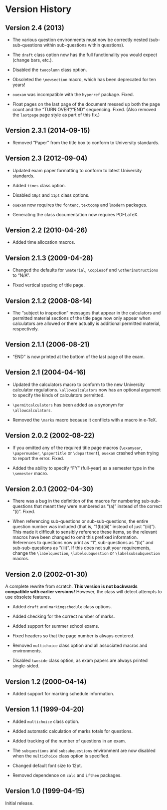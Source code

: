 Version History
===============

Version 2.4 (2013)
------------------

* The various question environments must now be correctly nested (sub-sub-questions
  within sub-questions within questions).

* The `draft` class option now has the full functionality you would expect
  (change bars, etc.).

* Disabled the `twocolumn` class option.

* Obsoleted the `\newsection` macro, which has been deprecated for ten years!

* `ouexam` was incompatible with the `hyperref` package. Fixed.

* Float pages on the last page of the document messed up both the page count
  and the “TURN OVER”/“END” sequencing. Fixed. (Also removed the `lastpage`
  page style as part of this fix.)


Version 2.3.1 (2014-09-15)
--------------------------

* Removed “Paper” from the title box to conform to University standards.


Version 2.3 (2012-09-04)
------------------------

* Updated exam paper formatting to conform to latest University standards.

* Added `times` class option.

* Disabled `10pt` and `11pt` class options.

* `ouexam` now requires the `fontenc`, `textcomp` and `lmodern` packages.

* Generating the class documentation now requires PDFLaTeX.


Version 2.2 (2010-04-26)
------------------------

* Added time allocation macros.


Version 2.1.3 (2009-04-28)
--------------------------

* Changed the defaults for `\material`, `\copiesof` and `\otherinstructions` to
  “N/A”.

* Fixed vertical spacing of title page.


Version 2.1.2 (2008-08-14)
--------------------------

* The “subject to inspection” messages that appear in the calculators and
  permitted material sections of the title page now only appear when
  calculators are allowed or there actually is additional permitted
  material, respectively.


Version 2.1.1 (2006-08-21)
--------------------------

* “END” is now printed at the bottom of the last page of the exam.


Version 2.1 (2004-04-16)
------------------------

* Updated the calculators macro to conform to the new University calculator
  regulations. `\allowcalculators` now has an optional argument to specify
  the kinds of calculators permitted.

* `\permitcalculators` has been added as a synonym for `\allowcalculators`.

* Removed the `\marks` macro because it conflicts with a macro in e-TeX.


Version 2.0.2 (2002-08-22)
--------------------------

* If you omitted any of the required title page macros (`\examyear`,
  `\papernumber`, `\papertitle` or `\department`), `ouexam` crashed when trying
  to report the error. Fixed.

* Added the ability to specify “FY” (full-year) as a semester type in the
  `\semester` macro.


Version 2.0.1 (2002-04-30)
--------------------------

* There was a bug in the definition of the macros for numbering
  sub-sub-questions that meant they were numbered as “(a)” instead of the
  correct “(i)”. Fixed.

* When referencing sub-questions or sub-sub-questions, the entire question
  number was included (that is, “1(b)(iii)” instead of just “(iii)”). This
  made it difficult to sensibly reference these items, so the relevant
  macros have been changed to omit this prefixed information. References to
  questions now print as “1”, sub-questions as “(b)” and sub-sub-questions
  as “(iii)”. If this does not suit your requirements, change the
  `\labelquestion`, `\labelsubquestion` or `\labelsubsubquestion` macros.


Version 2.0 (2002-01-30)
------------------------

A complete rewrite from scratch. **This version is not backwards compatible
with earlier versions!** However, the class will detect attempts to use
obsolete features.

* Added `draft` and `markingschedule` class options.

* Added checking for the correct number of marks.

* Added support for summer school exams.

* Fixed headers so that the page number is always centered.

* Removed `multichoice` class option and all associated macros and environments.

* Disabled `twoside` class option, as exam papers are always printed
  single-sided.


Version 1.2 (2000-04-14)
------------------------

* Added support for marking schedule information.


Version 1.1 (1999-04-20)
------------------------

* Added `multichoice` class option.

* Added automatic calculation of marks totals for questions.

* Added tracking of the number of questions in an exam.

* The `subquestions` and `subsubquestions` environment are now disabled when
  the `multichoice` class option is specified.

* Changed default font size to 12pt.

* Removed dependence on `calc` and `ifthen` packages.


Version 1.0 (1999-04-15)
------------------------

Initial release.
